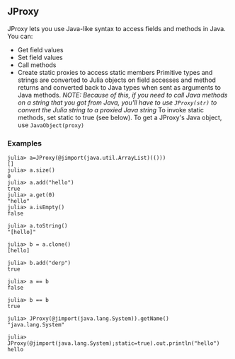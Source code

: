 ## JProxy
JProxy lets you use Java-like syntax to access fields and methods in Java. You can:
* Get field values
* Set field values
* Call methods
* Create static proxies to access static members
Primitive types and strings are converted to Julia objects on field accesses and method returns and converted back to Java types when sent as arguments to Java methods.
*NOTE: Because of this, if you need to call Java methods on a string that you got from Java, you'll have to use `JProxy(str)` to convert the Julia string to a proxied Java string*
To invoke static methods, set static to true (see below).
To get a JProxy's Java object, use `JavaObject(proxy)`
### Examples
```jldoctest
julia> a=JProxy(@jimport(java.util.ArrayList)(()))
[]
julia> a.size()
0
julia> a.add("hello")
true
julia> a.get(0)
"hello"
julia> a.isEmpty()
false

julia> a.toString()
"[hello]"

julia> b = a.clone()
[hello]

julia> b.add("derp")
true

julia> a == b
false

julia> b == b
true

julia> JProxy(@jimport(java.lang.System)).getName()
"java.lang.System"

julia> JProxy(@jimport(java.lang.System);static=true).out.println("hello")
hello
```
